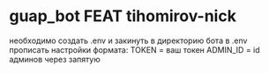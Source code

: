 # guap_bot FEAT tihomirov-nick

необходимо создать .env и закинуть в директорию бота
в .env прописать настройки формата:
TOKEN = ваш токен
ADMIN_ID = id админов через запятую

